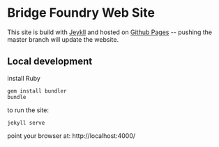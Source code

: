 Bridge Foundry Web Site
=======================

This site is build with [Jeykll](https://jekyllrb.com/) and hosted on 
[Github Pages](https://pages.github.com/) -- pushing the master branch will
update the website.


## Local development

install Ruby

```
gem install bundler
bundle
```

to run the site:

```
jekyll serve
```

point your browser at: http://localhost:4000/